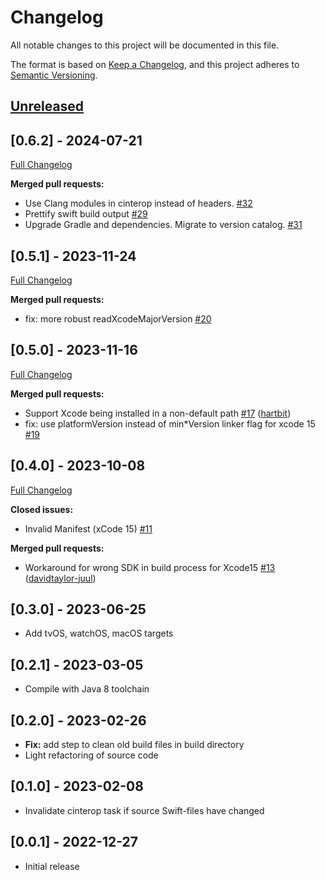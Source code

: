 # Changelog

All notable changes to this project will be documented in this file.

The format is based on [Keep a Changelog](https://keepachangelog.com/en/1.0.0/),
and this project adheres to [Semantic Versioning](https://semver.org/spec/v2.0.0.html).

## [Unreleased](https://github.com/ttypic/swift-klib-plugin/tree/HEAD)

## [0.6.2] - 2024-07-21

[Full Changelog](https://github.com/ttypic/swift-klib-plugin/compare/v0.5.1...v0.6.2)

**Merged pull requests:**

- Use Clang modules in cinterop instead of headers. [\#32](https://github.com/ttypic/swift-klib-plugin/pull/32)
- Prettify swift build output [\#29](https://github.com/ttypic/swift-klib-plugin/pull/29)
- Upgrade Gradle and dependencies. Migrate to version
  catalog. [\#31](https://github.com/ttypic/swift-klib-plugin/pull/31)

## [0.5.1] - 2023-11-24

[Full Changelog](https://github.com/ttypic/swift-klib-plugin/compare/v0.5.0...v0.5.1)

**Merged pull requests:**

- fix: more robust readXcodeMajorVersion [\#20](https://github.com/ttypic/swift-klib-plugin/pull/20)

## [0.5.0] - 2023-11-16

[Full Changelog](https://github.com/ttypic/swift-klib-plugin/compare/v0.4.0...v0.5.0)

**Merged pull requests:**

- Support Xcode being installed in a non-default
  path [\#17](https://github.com/ttypic/swift-klib-plugin/pull/17) ([hartbit](https://github.com/hartbit))
- fix: use platformVersion instead of min*Version linker flag for xcode
  15 [\#19](https://github.com/ttypic/swift-klib-plugin/pull/19)

## [0.4.0] - 2023-10-08

[Full Changelog](https://github.com/ttypic/swift-klib-plugin/compare/v0.3.0...v0.4.0)

**Closed issues:**

- Invalid Manifest \(xCode 15\) [\#11](https://github.com/ttypic/swift-klib-plugin/issues/11)

**Merged pull requests:**

- Workaround for wrong SDK in build process for
  Xcode15 [\#13](https://github.com/ttypic/swift-klib-plugin/pull/13) ([davidtaylor-juul](https://github.com/davidtaylor-juul))

## [0.3.0] - 2023-06-25

* Add tvOS, watchOS, macOS targets

## [0.2.1] - 2023-03-05

* Compile with Java 8 toolchain

## [0.2.0] - 2023-02-26

* **Fix:** add step to clean old build files in build directory
* Light refactoring of source code

## [0.1.0] - 2023-02-08

* Invalidate cinterop task if source Swift-files have changed

## [0.0.1] - 2022-12-27

* Initial release
